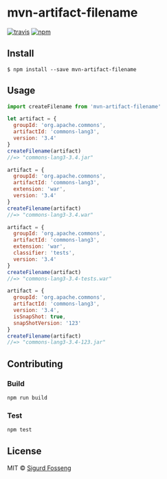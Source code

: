 # mvn-artifact-filename
[![travis][travis-image]][travis-url]
[![npm][npm-image]][npm-url]

[travis-image]: https://img.shields.io/travis/laat/mvn-dl.svg?style=flat&branch=master
[travis-url]: https://travis-ci.org/laat/mvn-dl
[npm-image]: https://img.shields.io/npm/v/mvn-artifact-filename.svg?style=flat
[npm-url]: https://npmjs.org/package/mvn-artifact-filename

## Install

```
$ npm install --save mvn-artifact-filename
```

## Usage

```javascript
import createFilename from 'mvn-artifact-filename'

let artifact = {
  groupId: 'org.apache.commons',
  artifactId: 'commons-lang3',
  version: '3.4'
}
createFilename(artifact)
//=> "commons-lang3-3.4.jar"

artifact = {
  groupId: 'org.apache.commons',
  artifactId: 'commons-lang3',
  extension: 'war',
  version: '3.4'
}
createFilename(artifact)
//=> "commons-lang3-3.4.war"

artifact = {
  groupId: 'org.apache.commons',
  artifactId: 'commons-lang3',
  extension: 'war',
  classifier: 'tests',
  version: '3.4'
}
createFilename(artifact)
//=> "commons-lang3-3.4-tests.war"

artifact = {
  groupId: 'org.apache.commons',
  artifactId: 'commons-lang3',
  version: '3.4',
  isSnapShot: true,
  snapShotVersion: '123'
}
createFilename(artifact)
//=> "commons-lang3-3.4-123.jar"
```

## Contributing

### Build

```js
npm run build
```

### Test

```js
npm test
```

## License

MIT © [Sigurd Fosseng](http://github.com/laat)
